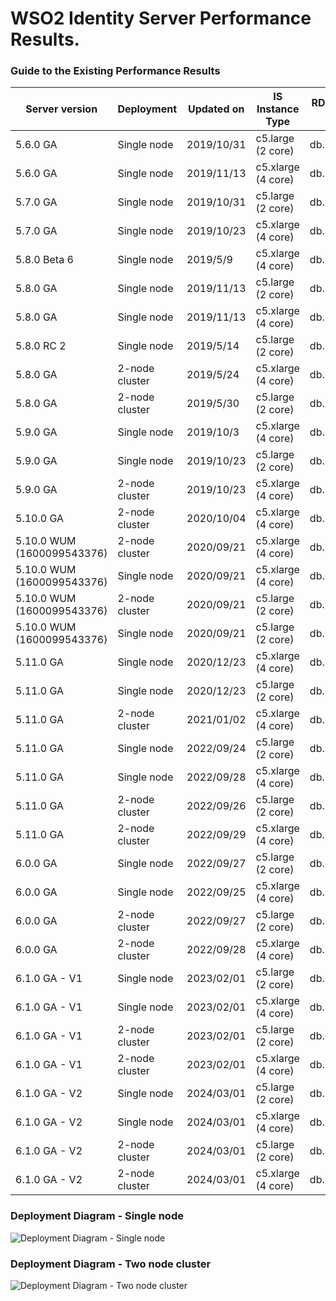 # WSO2 Identity Server Performance Results.


### Guide to the Existing Performance Results
| Server version             | Deployment     | Updated on | IS Instance Type   | RDS Instance Type | JDK version | Link                                                                         |
|----------------------------|----------------|------------|--------------------|-------------------|-------------|------------------------------------------------------------------------------|
| 5.6.0 GA                   | Single node    | 2019/10/31 | c5.large (2 core)  | db.m4.xlarge      | JDK 8       | [:arrow_upper_right:](5.6.0/5.6.0_single-node_2-core.md)                     |
| 5.6.0 GA                   | Single node    | 2019/11/13 | c5.xlarge (4 core) | db.m4.xlarge      | JDK 8       | [:arrow_upper_right:](5.6.0/5.6.0_single-node_4-core.md)                     |
| 5.7.0 GA                   | Single node    | 2019/10/31 | c5.large (2 core)  | db.m4.xlarge      | JDK 8       | [:arrow_upper_right:](5.7.0/5.7.0_single-node_2-core.md)                     |
| 5.7.0 GA                   | Single node    | 2019/10/23 | c5.xlarge (4 core) | db.m4.xlarge      | JDK 8       | [:arrow_upper_right:](5.7.0/5.7.0_single-node_4-core.md)                     |
| 5.8.0 Beta 6               | Single node    | 2019/5/9   | c5.xlarge (4 core) | db.m4.xlarge      | JDK 8       | [:arrow_upper_right:](5.8.0/5.8.0-beta6_single-node_4-core.md)               |
| 5.8.0 GA                   | Single node    | 2019/11/13 | c5.large (2 core)  | db.m4.xlarge      | JDK 8       | [:arrow_upper_right:](5.8.0/5.8.0_single-node_2-core.md)                     |
| 5.8.0 GA                   | Single node    | 2019/11/13 | c5.xlarge (4 core) | db.m4.xlarge      | JDK 8       | [:arrow_upper_right:](5.8.0/5.8.0_single-node_4-core.md)                     |
| 5.8.0 RC 2                 | Single node    | 2019/5/14  | c5.large (2 core)  | db.m4.xlarge      | JDK 8       | [:arrow_upper_right:](5.8.0/5.8.0-rc2_single-node_2-core.md)                 |
| 5.8.0 GA                   | 2-node cluster | 2019/5/24  | c5.xlarge (4 core) | db.m4.xlarge      | JDK 8       | [:arrow_upper_right:](5.8.0/5.8.0_two-nodes_4-core.md)                       |
| 5.8.0 GA                   | 2-node cluster | 2019/5/30  | c5.large (2 core)  | db.m4.xlarge      | JDK 8       | [:arrow_upper_right:](5.8.0/5.8.0_two-nodes_2-core.md)                       |
| 5.9.0 GA                   | Single node    | 2019/10/3  | c5.xlarge (4 core) | db.m4.xlarge      | JDK 8       | [:arrow_upper_right:](5.9.0/5.9.0_single-node_4-core.md)                     |
| 5.9.0 GA                   | Single node    | 2019/10/23 | c5.large (2 core)  | db.m4.xlarge      | JDK 8       | [:arrow_upper_right:](5.9.0/5.9.0_single-node_2-core.md)                     |
| 5.9.0 GA                   | 2-node cluster | 2019/10/23 | c5.xlarge (4 core) | db.m4.xlarge      | JDK 8       | [:arrow_upper_right:](5.9.0/5.9.0_two-nodes_4-core.md)                       |
| 5.10.0 GA                  | 2-node cluster | 2020/10/04 | c5.xlarge (4 core) | db.m4.xlarge      | JDK 8       | [:arrow_upper_right:](5.10.0/5.10.0_two-nodes_4-core.md)                     |
| 5.10.0 WUM (1600099543376) | 2-node cluster | 2020/09/21 | c5.xlarge (4 core) | db.m4.xlarge      | JDK 8       | [:arrow_upper_right:](5.10.0/WUM/1600099543376/5.10.0_two-nodes_4-core.md)   |
| 5.10.0 WUM (1600099543376) | Single node    | 2020/09/21 | c5.xlarge (4 core) | db.m4.xlarge      | JDK 8       | [:arrow_upper_right:](5.10.0/WUM/1600099543376/5.10.0_single-node_4-core.md) |
| 5.10.0 WUM (1600099543376) | 2-node cluster | 2020/09/21 | c5.large (2 core)  | db.m4.xlarge      | JDK 8       | [:arrow_upper_right:](5.10.0/WUM/1600099543376/5.10.0_two-nodes_2-core.md)   |
| 5.10.0 WUM (1600099543376) | Single node    | 2020/09/21 | c5.large (2 core)  | db.m4.xlarge      | JDK 8       | [:arrow_upper_right:](5.10.0/WUM/1600099543376/5.10.0_single-node_2-core.md) |
| 5.11.0 GA                  | Single node    | 2020/12/23 | c5.xlarge (4 core) | db.m4.xlarge      | JDK 8       | [:arrow_upper_right:](5.11.0/jdk-8/5.11.0_single-node_4-core_jdk-8.md)       |
| 5.11.0 GA                  | Single node    | 2020/12/23 | c5.large (2 core)  | db.m4.xlarge      | JDK 8       | [:arrow_upper_right:](5.11.0/jdk-8/5.11.0_single-node_2-core_jdk-8.md)       |
| 5.11.0 GA                  | 2-node cluster | 2021/01/02 | c5.xlarge (4 core) | db.m4.xlarge      | JDK 8       | [:arrow_upper_right:](5.11.0/jdk-8/5.11.0_two-nodes_4-core_jdk-8.md)         |
| 5.11.0 GA                  | Single node    | 2022/09/24 | c5.large (2 core)  | db.m4.2xlarge     | JDK 11      | [:arrow_upper_right:](5.11.0/jdk-11/5.11.0_single-node_2-core_jdk-11.md)     |
| 5.11.0 GA                  | Single node    | 2022/09/28 | c5.xlarge (4 core) | db.m4.2xlarge     | JDK 11      | [:arrow_upper_right:](5.11.0/jdk-11/5.11.0_single-node_4-core_jdk-11.md)     |
| 5.11.0 GA                  | 2-node cluster | 2022/09/26 | c5.large (2 core)  | db.m4.2xlarge     | JDK 11      | [:arrow_upper_right:](5.11.0/jdk-11/5.11.0_two-node_2-core_jdk-11.md)        |
| 5.11.0 GA                  | 2-node cluster | 2022/09/29 | c5.xlarge (4 core) | db.m4.2xlarge     | JDK 11      | [:arrow_upper_right:](5.11.0/jdk-11/5.11.0_two-node_4-core_jdk-11.md)        |
| 6.0.0 GA                   | Single node    | 2022/09/27 | c5.large (2 core)  | db.m4.2xlarge     | JDK 11      | [:arrow_upper_right:](6.0.0/6.0.0_single-node_2-core_jdk-11.md)              |
| 6.0.0 GA                   | Single node    | 2022/09/25 | c5.xlarge (4 core) | db.m4.2xlarge     | JDK 11      | [:arrow_upper_right:](6.0.0/6.0.0_single-node_4-core_jdk-11.md)              |
| 6.0.0 GA                   | 2-node cluster | 2022/09/27 | c5.large (2 core)  | db.m4.2xlarge     | JDK 11      | [:arrow_upper_right:](6.0.0/6.0.0_two-node_2-core_jdk-11.md)                 |
| 6.0.0 GA                   | 2-node cluster | 2022/09/28 | c5.xlarge (4 core) | db.m4.2xlarge     | JDK 11      | [:arrow_upper_right:](6.0.0/6.0.0_two-node_4-core_jdk-11.md)                 |
| 6.1.0 GA - V1                  | Single node    | 2023/02/01 | c5.large (2 core)  | db.m4.2xlarge     | JDK 11      | [:arrow_upper_right:](6.1.0/v1/6.1.0_single-node_2-core_jdk-11.md)              |
| 6.1.0 GA - V1                   | Single node    | 2023/02/01 | c5.xlarge (4 core) | db.m4.2xlarge     | JDK 11      | [:arrow_upper_right:](6.1.0/v1/6.1.0_single-node_4-core_jdk-11.md)              |
| 6.1.0 GA - V1                   | 2-node cluster | 2023/02/01 | c5.large (2 core)  | db.m4.2xlarge     | JDK 11      | [:arrow_upper_right:](6.1.0/v1/6.1.0_two-node_2-core_jdk-11.md)                 |
| 6.1.0 GA - V1                   | 2-node cluster | 2023/02/01 | c5.xlarge (4 core) | db.m4.2xlarge     | JDK 11      | [:arrow_upper_right:](6.1.0/v1/6.1.0_two-node_4-core_jdk-11.md)                 |               |
| 6.1.0 GA - V2                  | Single node    | 2024/03/01 | c5.large (2 core)  | db.m4.2xlarge     | JDK 11      | [:arrow_upper_right:](6.1.0/v2/6.1.0_single-node_2-core_jdk-11.md)              |
| 6.1.0 GA - V2                   | Single node    | 2024/03/01 | c5.xlarge (4 core) | db.m4.2xlarge     | JDK 11      | [:arrow_upper_right:](6.1.0/v2/6.1.0_single-node_4-core_jdk-11.md)              |
| 6.1.0 GA - V2                   | 2-node cluster | 2024/03/01 | c5.large (2 core)  | db.m4.2xlarge     | JDK 11      | [:arrow_upper_right:](6.1.0/v2/6.1.0_two-node_2-core_jdk-11.md)                 |
| 6.1.0 GA - V2                   | 2-node cluster | 2024/03/01 | c5.xlarge (4 core) | db.m4.2xlarge     | JDK 11      | [:arrow_upper_right:](6.1.0/v2/6.1.0_two-node_4-core_jdk-11.md)                 |

### Deployment Diagram - Single node
![Deployment Diagram - Single node](https://github.com/wso2/performance-is/blob/master/common/images/deployment-diagram-singlenode.png)


### Deployment Diagram - Two node cluster
![Deployment Diagram - Two node cluster](https://github.com/wso2/performance-is/blob/master/common/images/deployment-diagram-twonode-cluster.png)
